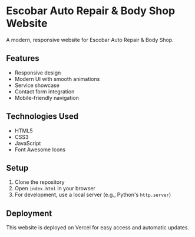 # Escobar Auto Repair & Body Shop Website

A modern, responsive website for Escobar Auto Repair & Body Shop.

## Features

- Responsive design
- Modern UI with smooth animations
- Service showcase
- Contact form integration
- Mobile-friendly navigation

## Technologies Used

- HTML5
- CSS3
- JavaScript
- Font Awesome Icons

## Setup

1. Clone the repository
2. Open `index.html` in your browser
3. For development, use a local server (e.g., Python's `http.server`)

## Deployment

This website is deployed on Vercel for easy access and automatic updates. 